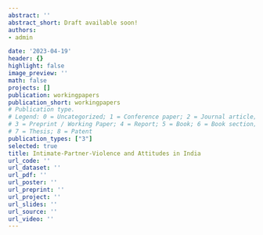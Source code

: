 ```yaml
---
abstract: ''
abstract_short: Draft available soon! 
authors:
- admin

date: '2023-04-19'
header: {}
highlight: false
image_preview: ''
math: false
projects: []
publication: workingpapers
publication_short: workingpapers
# Publication type.
# Legend: 0 = Uncategorized; 1 = Conference paper; 2 = Journal article;
# 3 = Preprint / Working Paper; 4 = Report; 5 = Book; 6 = Book section;
# 7 = Thesis; 8 = Patent
publication_types: ["3"]
selected: true
title: Intimate-Partner-Violence and Attitudes in India
url_code: ''
url_dataset: ''
url_pdf: ''
url_poster: ''
url_preprint: ''
url_project: ''
url_slides: ''
url_source: ''
url_video: ''
---
```

